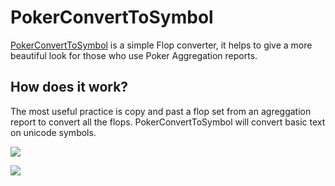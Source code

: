 # PokerConvertToSymbol

[PokerConvertToSymbol](https://pokerconvert.netlify.app/) is a simple Flop converter, it helps to give a more beautiful look for those who use Poker Aggregation reports.

## How does it work?
The most useful practice is copy and past a flop set from an agreggation report to convert all the flops.
PokerConvertToSymbol will convert basic text on unicode symbols.


![](https://media.giphy.com/media/XzjlIgHIgDJ3b1ab5R/giphy.gif)

![](https://media.giphy.com/media/hogQhyXdUSvVOhWI6s/giphy.gif)
